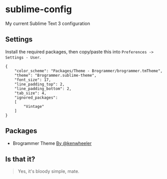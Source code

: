 # sublime-config
My current Sublime Text 3 configuration

## Settings
Install the required packages, then copy/paste this into `Preferences -> Settings - User`.
```
{
	"color_scheme": "Packages/Theme - Brogrammer/brogrammer.tmTheme",
	"theme": "Brogrammer.sublime-theme",
	"font_size": 17,
	"line_padding_top": 2,
	"line_padding_bottom": 2,
	"tab_size": 4,
	"ignored_packages":
	[
		"Vintage"
	]
}

```

## Packages
* Brogrammer Theme [By @kenwheeler](https://github.com/kenwheeler/brogrammer-theme)

## Is that it?
> Yes, it's bloody simple, mate.
